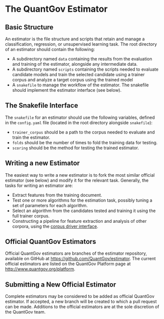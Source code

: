 # The QuantGov Estimator

## Basic Structure

An estimator is the file structure and scripts that retain and manage a classification, regression, or unsupervised learning task. The root directory of an estimator should contain the following:

-   A subdirectory named `data` containing the results from the evaluation and training of the estimator, alongside any intermediate data.
-   A subdirectory named `scripts` containing the scripts needed to evaluate candidate models and train the selected candidate using a trainer corpus and analyze a target corpus using the trained model
-   A `snakefile` to manage the workflow of the estimator. The snakefile should implement the estimator interface (see below).

## The Snakefile Interface

The `snakefile` for an estimator should use the following variables, defined in the `config.yaml` file (located in the root directory alongside `snakefile`):

-   `trainer_corpus` should be a path to the corpus needed to evaluate and train the estimator.
-   `folds` should be the number of times to fold the training data for testing.
-   `scoring` should be the method for testing the trained estimator.

## Writing a new Estimator

The easiest way to write a new estimator is to fork the most similar official estimator (see below) and modify it for the relevant task. Generally, the tasks for writing an estimator are:

-   Extract features from the training document.
-   Test one or more algorithms for the estimation task, possibly tuning a set of parameters for each algorithm.
-   Select an algorithm from the candidates tested and training it using the full trainer corpus.
-   Constructing a pipeline for feature extraction and analysis of other corpora, using the [corpus driver interface](corpus.markdown#the-corpus-driver-interface).

## Official QuantGov Estimators

Official QuantGov estimators are branches of the estimator repository, available on GitHub at <https://github.com/QuantGov/estimator>. The current official estimators are listed on the QuantGov Platform page at <http://www.quantgov.org/platform>.

## Submitting a New Official Estimator

Complete estimators may be considered to be added as official QuantGov estimator. If accepted, a new branch will be created to which a pull request can be made. Additions to the official estimators are at the sole discretion of the QuantGov team.

